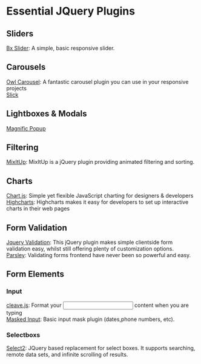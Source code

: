 # Essential JQuery Plugins

Sliders
---
[Bx Slider](http://bxslider.com/): A simple, basic responsive slider.

Carousels
---
[Owl Carousel](http://owlgraphic.com/owlcarousel/): A fantastic carousel plugin you can use in your responsive projects<br />
[Slick](http://kenwheeler.github.io/slick/)

Lightboxes & Modals
---
[Magnific Popup](http://dimsemenov.com/plugins/magnific-popup/)

Filtering
---
[MixItUp](https://mixitup.kunkalabs.com/): MixItUp is a jQuery plugin providing animated filtering and sorting.

Charts
---
[Chart.js](http://www.chartjs.org/): Simple yet flexible JavaScript charting for designers & developers <br />
[Highcharts](http://www.highcharts.com/): Highcharts makes it easy for developers to set up interactive charts in their web pages

Form Validation
---
[Jquery Validation](https://jqueryvalidation.org/): This jQuery plugin makes simple clientside form validation easy, whilst still offering plenty of customization options. <br />
[Parsley](http://parsleyjs.org/): Validating forms frontend have never been so powerful and easy.

Form Elements
---
### Input
[cleave.js](http://nosir.github.io/cleave.js/): Format your <input/> content when you are typing <br/>
[Masked Input](http://digitalbush.com/projects/masked-input-plugin/): Basic input mask plugin (dates,phone numbers, etc).

### Selectboxs
[Select2](https://select2.github.io/): JQuery based replacement for select boxes. It supports searching, remote data sets, and infinite scrolling of results.
